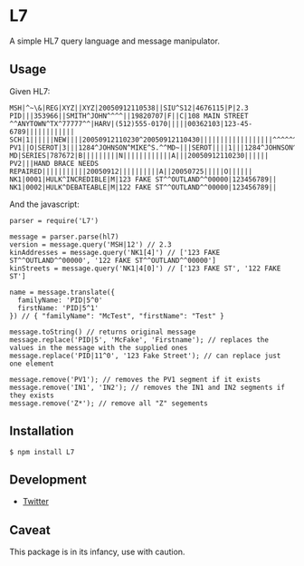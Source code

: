 L7
======

A simple HL7 query language and message manipulator.

Usage
----

Given HL7:

    MSH|^~\&|REG|XYZ||XYZ|20050912110538||SIU^S12|4676115|P|2.3
    PID|||353966||SMITH^JOHN^^^^||19820707|F||C|108 MAIN STREET ^^ANYTOWN^TX^77777^^|HARV|(512)555-0170|||||00362103|123-45-6789||||||||||||
    SCH|1||||||NEW||||20050912110230^20050912110430||||||||||||||||||^^^^^^||3|
    PV1||O|SEROT|3|||1284^JOHNSON^MIKE^S.^^MD~|||SEROT||||1|||1284^JOHNSON^MIKE^S.^^ MD|SERIES|787672|B|||||||||N||||||||||||A|||20050912110230|||||| PV2|||HAND BRACE NEEDS REPAIRED|||||||||||20050912||||||||||A||20050725|||||O||||||
    NK1|0001|HULK^INCREDIBLE|M|123 FAKE ST^^OUTLAND^^00000|123456789||
    NK1|0002|HULK^DEBATEABLE|M|122 FAKE ST^^OUTLAND^^00000|123456789||

And the javascript:

    parser = require('L7')

    message = parser.parse(hl7)
    version = message.query('MSH|12') // 2.3
    kinAddresses = message.query('NK1[4]') // ['123 FAKE ST^^OUTLAND^^00000', '122 FAKE ST^^OUTLAND^^00000']
    kinStreets = message.query('NK1|4[0]') // ['123 FAKE ST', '122 FAKE ST']

    name = message.translate({
      familyName: 'PID|5^0'
      firstName: 'PID|5^1'
    }) // { "familyName": "McTest", "firstName": "Test" }

    message.toString() // returns original message
    message.replace('PID|5', 'McFake', 'Firstname'); // replaces the values in the message with the supplied ones
    message.replace('PID|11^0', '123 Fake Street'); // can replace just one element

    message.remove('PV1'); // removes the PV1 segment if it exists
    message.remove('IN1', 'IN2'); // removes the IN1 and IN2 segments if they exists
    message.remove('Z*'); // remove all "Z" segements

Installation
------------

    $ npm install L7

Development
-----------

  * [Twitter](http://twitter.com/wombleton)

Caveat
------

This package is in its infancy, use with caution.
